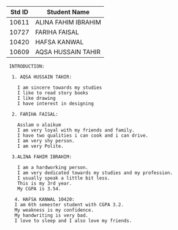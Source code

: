 
|Std ID|Student Name|
|:-----:|---------------------|
|10611|ALINA FAHIM IBRAHIM|
|10727|FARIHA FAISAL|
|10420|HAFSA KANWAL|
|10609|AQSA HUSSAIN TAHIR|

     INTRODUCTION:
     
      1. AQSA HUSSAIN TAHIR:

        I am sincere towards my studies
        I like to read story books
        I like drawing
        I have interest in designing
        
      2. FARIHA FAISAL:

        Asslam o alaikum 
        I am very loyal with my friends and family.
        I have two qualities i can cook and i can drive.
        I am very shy person.
        I am very Polite.
        
      3.ALINA FAHIM IBRAHIM:
     
        I am a hardworking person.
        I am very dedicated towards my studies and my profession.
        I usually speak a little bit less.
        This is my 3rd year.
        My CGPA is 3.54.
        
       4. HAFSA KANWAL 10420:
       I am 6th semester student with CGPA 3.2. 
       My weakness is my confidence. 
       My handwriting is very bad. 
       I love to sleep and I also love my friends. 
       


